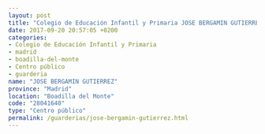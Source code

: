 ```yaml
---
layout: post
title: "Colegio de Educación Infantil y Primaria JOSE BERGAMIN GUTIERREZ"
date: 2017-09-20 20:57:05 +0200
categories:
- Colegio de Educación Infantil y Primaria
- madrid
- boadilla-del-monte
- Centro público
- guarderia
name: "JOSE BERGAMIN GUTIERREZ"
province: "Madrid"
location: "Boadilla del Monte"
code: "28041640"
type: "Centro público"
permalink: /guarderias/jose-bergamin-gutierrez.html
---
```


